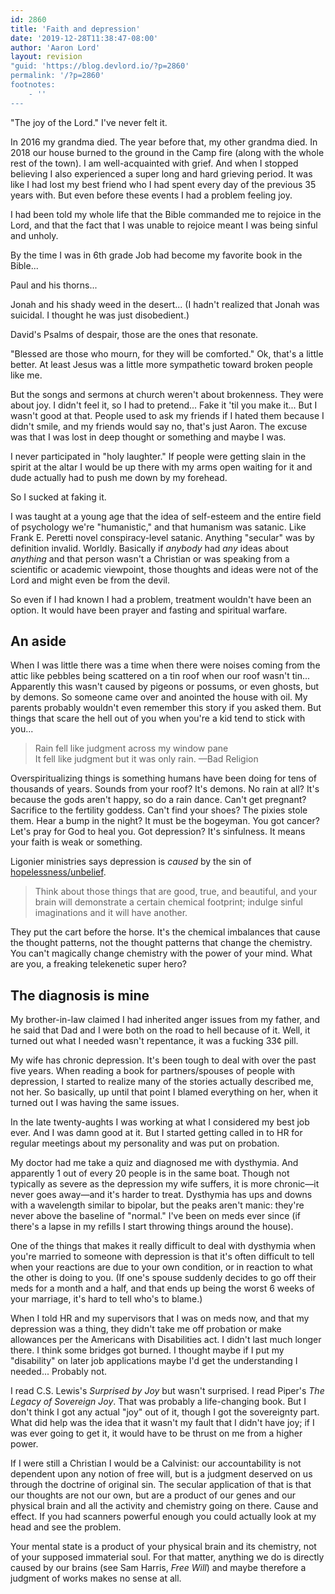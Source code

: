 ```yaml
---
id: 2860
title: 'Faith and depression'
date: '2019-12-28T11:38:47-08:00'
author: 'Aaron Lord'
layout: revision
"guid: 'https://blog.devlord.io/?p=2860'
permalink: '/?p=2860'
footnotes:
    - ''
---
```


"The joy of the Lord." I've never felt it.

In 2016 my grandma died. The year before that, my other grandma died. In 2018 our house burned to the ground in the Camp fire (along with the whole rest of the town). I am well-acquainted with grief. And when I stopped believing I also experienced a super long and hard grieving period. It was like I had lost my best friend who I had spent every day of the previous 35 years with. But even before these events I had a problem feeling joy.

I had been told my whole life that the Bible commanded me to rejoice in the Lord, and that the fact that I was unable to rejoice meant I was being sinful and unholy.

By the time I was in 6th grade Job had become my favorite book in the Bible...

Paul and his thorns...

Jonah and his shady weed in the desert... (I hadn't realized that Jonah was suicidal. I thought he was just disobedient.)

David's Psalms of despair, those are the ones that resonate.

"Blessed are those who mourn, for they will be comforted." Ok, that's a little better. At least Jesus was a little more sympathetic toward broken people like me.

But the songs and sermons at church weren't about brokenness. They were about joy. I didn't feel it, so I had to pretend... Fake it 'til you make it... But I wasn't good at that. People used to ask my friends if I hated them because I didn't smile, and my friends would say no, that's just Aaron. The excuse was that I was lost in deep thought or something and maybe I was.

I never participated in "holy laughter." If people were getting slain in the spirit at the altar I would be up there with my arms open waiting for it and dude actually had to push me down by my forehead.

So I sucked at faking it.

I was taught at a young age that the idea of self-esteem and the entire field of psychology we're "humanistic," and that humanism was satanic. Like Frank E. Peretti novel conspiracy-level satanic. Anything "secular" was by definition invalid. Worldly. Basically if <em>anybody</em> had <em>any</em> ideas about <em>anything</em> and that person wasn't a Christian or was speaking from a scientific or academic viewpoint, those thoughts and ideas were not of the Lord and might even be from the devil.

So even if I had known I had a problem, treatment wouldn't have been an option. It would have been prayer and fasting and spiritual warfare.

<h2>An aside</h2>

When I was little there was a time when there were noises coming from the attic like pebbles being scattered on a tin roof when our roof wasn't tin... Apparently this wasn't caused by pigeons or possums, or even ghosts, but by demons. So someone came over and anointed the house with oil. My parents probably wouldn't even remember this story if you asked them. But things that scare the hell out of you when you're a kid tend to stick with you...

<blockquote>
  Rain fell like judgment across my window pane<br />
  It fell like judgment but it was only rain. —Bad Religion
</blockquote>

Overspiritualizing things is something humans have been doing for tens of thousands of years. Sounds from your roof? It's demons. No rain at all? It's because the gods aren't happy, so do a rain dance. Can't get pregnant? Sacrifice to the fertility goddess. Can't find your shoes? The pixies stole them. Hear a bump in the night? It must be the bogeyman. You got cancer? Let's pray for God to heal you. Got depression? It's sinfulness. It means your faith is weak or something.

Ligonier ministries says depression is <em>caused</em> by the sin of <a href="https://www.ligonier.org/learn/articles/heart-depression/">hopelessness/unbelief</a>.

<blockquote>
  Think about those things that are good, true, and beautiful, and your brain will demonstrate a certain chemical footprint; indulge sinful imaginations and it will have another.
</blockquote>

They put the cart before the horse. It's the chemical imbalances that cause the thought patterns, not the thought patterns that change the chemistry. You can't magically change chemistry with the power of your mind. What are you, a freaking telekenetic super hero?

<h2>The diagnosis is mine</h2>

My brother-in-law claimed I had inherited anger issues from my father, and he said that Dad and I were both on the road to hell because of it. Well, it turned out what I needed wasn't repentance, it was a fucking 33¢ pill.

My wife has chronic depression. It's been tough to deal with over the past five years. When reading a book for partners/spouses of people with depression, I started to realize many of the stories actually described me, not her. So basically, up until that point I blamed everything on her, when it turned out I was having the same issues.

In the late twenty-aughts I was working at what I considered my best job ever. And I was damn good at it. But I started getting called in to HR for regular meetings about my personality and was put on probation.

My doctor had me take a quiz and diagnosed me with dysthymia. And apparently 1 out of every 20 people is in the same boat. Though not typically as severe as the depression my wife suffers, it is more chronic—it never goes away—and it's harder to treat. Dysthymia has ups and downs with a wavelength similar to bipolar, but the peaks aren't manic: they're never above the baseline of "normal." I've been on meds ever since (if there's a lapse in my refills I start throwing things around the house).

One of the things that makes it really difficult to deal with dysthymia when you're married to someone with depression is that it's often difficult to tell when your reactions are due to your own condition, or in reaction to what the other is doing to you. (If one's spouse suddenly decides to go off their meds for a month and a half, and that ends up being the worst 6 weeks of your marriage, it's hard to tell who's to blame.)

When I told HR and my supervisors that I was on meds now, and that my depression was a thing, they didn't take me off probation or make allowances per the Americans with Disabilities act. I didn't last much longer there. I think some bridges got burned. I thought maybe if I put my "disability" on later job applications maybe I'd get the understanding I needed... Probably not.

I read C.S. Lewis's <em>Surprised by Joy</em> but wasn't surprised. I read Piper's <em>The Legacy of Sovereign Joy</em>. That was probably a life-changing book. But I don't think I got any actual "joy" out of it, though I got the sovereignty part. What did help was the idea that it wasn't my fault that I didn't have joy; if I was ever going to get it, it would have to be thrust on me from a higher power.

If I were still a Christian I would be a Calvinist: our accountability is not dependent upon any notion of free will, but is a judgment deserved on us through the doctrine of original sin. The secular application of that is that our thoughts are not our own, but are a product of our genes and our physical brain and all the activity and chemistry going on there. Cause and effect. If you had scanners powerful enough you could actually look at my head and see the problem.

Your mental state is a product of your physical brain and its chemistry, not of your supposed immaterial soul. For that matter, anything we do is directly caused by our brains (see Sam Harris, <em>Free Will</em>) and maybe therefore a judgment of works makes no sense at all.